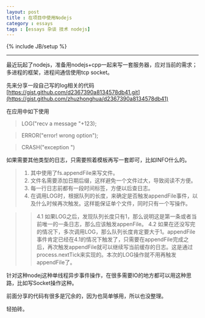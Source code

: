 ```yaml
---
layout: post
title : 在项目中使用Nodejs
category : essays
tags : [essays 杂谈 技术 nodejs]
---
```

{% include JB/setup %}

---

最近玩起了nodejs，准备用nodejs+cpp一起来写一套服务器，应对当前的需求；多进程的框架，进程间通信使用tcp socket。

先来分享一段自己写的log相关的代码
[https://gist.github.com/d2367390a8134578db41.git](https://gist.github.com/zhuzhonghua/d2367390a8134578db41)

在应用中如下使用

> LOG("recv a message "+123);

> ERROR("error! wrong option");

> CRASH("exception ")

如果需要其他类型的日志，只需要照着模板再写一套即可，比如INFO什么的。

> 1. 其中使用了fs.appendFile来写文件。
> 2. 文件名需要添加日期后缀，这样避免一个文件过大，导致阅读不方便。
> 3. 每一行日志前都有一段时间标签，方便以后查日志。
> 4. 在调用LOG时，根据队列的长度，来确定是否触发appendFile事件，以及什么时候再次触发。这样能保证单个文件，同时只有一个写操作。

>> 4.1 如果LOG之后，发现队列长度只有1，那么说明这是第一条或者当前唯一的一条日志，那么应该触发appenFile。
>> 4.2 如果在还没写完的情况下，多次调用LOG，那么队列长度肯定要大于1。appendFile事件肯定已经在4.1的情况下触发了，只需要在appendFile完成之后，再次触发appendFile就可以继续写当前缓存的日志。这是通过process.nextTick来实现的。本次的LOG操作就不用再触发appendFile了。

针对这种nodej这种单线程异步事件操作，在很多需要IO的地方都可以用这种思路，比如写Socket操作这种。

前面分享的代码有很多是冗余的，因为也简单够用，所以也没整理。

轻拍砖。

